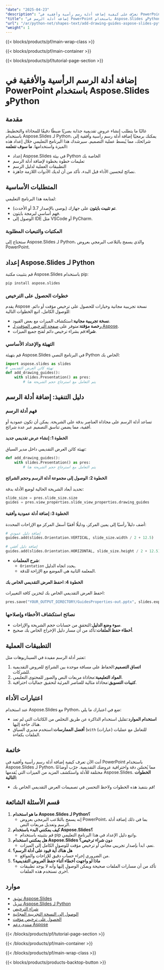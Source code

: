```yaml
---
"date": "2025-04-23"
"description": "تعرّف على كيفية إضافة أدلة رسم رأسية وأفقية في PowerPoint باستخدام Aspose.Slides مع Python. حسّن تصميمات عروضك التقديمية بمحاذاة دقيقة."
"title": "إضافة أدلة الرسم في PowerPoint باستخدام Aspose.Slides وPython - دليل خطوة بخطوة"
"url": "/ar/python-net/shapes-text/add-drawing-guides-aspose-slides-python/"
"weight": 1
---
```


{{< blocks/products/pf/main-wrap-class >}}

{{< blocks/products/pf/main-container >}}

{{< blocks/products/pf/tutorial-page-section >}}
# إضافة أدلة الرسم الرأسية والأفقية في PowerPoint باستخدام Aspose.Slides وPython
## مقدمة
غالبًا ما يتطلب إنشاء عروض تقديمية جذابة بصريًا ضبطًا دقيقًا للمحاذاة والتخطيط. باستخدام Aspose.Slides لـ Python، يمكنك برمجيًا إضافة أدلة رسم رأسية وأفقية إلى شرائحك، مما يُبسط عملية التصميم. سيرشدك هذا البرنامج التعليمي خلال إعداد هذه الميزة واستخدامها.
**ما سوف تتعلمه:**
- إعداد Aspose.Slides في بيئة Python الخاصة بك
- تعليمات خطوة بخطوة لإضافة أدلة الرسم
- التطبيقات العملية لدليل الرسم
- نصائح لتحسين الأداء
قبل البدء، تأكد من أن لديك الأدوات اللازمة جاهزة.
## المتطلبات الأساسية
لمتابعة هذا البرنامج التعليمي:
- **تم تثبيت بايثون** على جهازك (يوصى بالإصدار 3.7 أو الأحدث).
- فهم أساسي لبرمجة بايثون.
- الوصول إلى IDE مثل VSCode أو PyCharm.
### المكتبات والتبعيات المطلوبة
ستحتاج إلى Aspose.Slides لـ Python، والذي يسمح بالتلاعب البرمجي بعروض PowerPoint.
## إعداد Aspose.Slides لـ Python
قم بتثبيت مكتبة Aspose.Slides باستخدام pip:
```bash
pip install aspose.slides
```
### خطوات الحصول على الترخيص
يقدم Aspose نسخة تجريبية مجانية وخيارات للحصول على ترخيص مؤقت أو دائم. للوصول الكامل، اتبع الخطوات التالية:
- **نسخة تجريبية مجانية**:استكشاف الميزات مع بعض القيود.
- **رخصة مؤقتة**:متوفر على [صفحة الترخيص المؤقت لـ Aspose](https://purchase.aspose.com/temporary-license/).
- **شراء**:قم بشراء ترخيص دائم لفتح جميع الميزات.
### التهيئة والإعداد الأساسي
قم بتهيئة Aspose.Slides في البرنامج النصي Python الخاص بك:
```python
import aspose.slides as slides
# تهيئة كائن العرض التقديمي
def add_drawing_guides():
    with slides.Presentation() as pres:
        # يتم التعامل مع استرجاع حجم الشريحة هنا
```
## دليل التنفيذ: إضافة أدلة الرسم
### فهم أدلة الرسم
تساعد أدلة الرسم على محاذاة العناصر بدقة على الشريحة. يمكن أن تكون عمودية أو أفقية، مما يضمن تناسق التصميم عبر عدة شرائح.
#### الخطوة 1: إنشاء عرض تقديمي جديد
تهيئة كائن العرض التقديمي داخل مدير السياق:
```python
def add_drawing_guides():
    with slides.Presentation() as pres:
        # يتم التعامل مع استرجاع حجم الشريحة هنا
```
#### الخطوة 2: الوصول إلى مجموعة أدلة الرسم وحجم الشرائح
تحديد أبعاد الشريحة الحالية لوضع الأدلة بدقة:
```python
slide_size = pres.slide_size.size
guides = pres.view_properties.slide_view_properties.drawing_guides
```
#### الخطوة 3: إضافة أدلة عمودية وأفقية
أضف دليلاً رأسيًا إلى يمين المركز، ودليلًا أفقيًا أسفل المركز مع الإزاحات المحددة:
```python
# إضافة دليل عمودي
guides.add(slides.Orientation.VERTICAL, slide_size.width / 2 + 12.5)

# إضافة دليل أفقي
guides.add(slides.Orientation.HORIZONTAL, slide_size.height / 2 + 12.5)
```
- **شرح المعلمات**: 
  - `Orientation` يحدد اتجاه الدليل.
  - المعلمة الثانية هي الموضع مع الإزاحة للدقة.
#### الخطوة 4: احفظ العرض التقديمي الخاص بك
احفظ العرض التقديمي الخاص بك لتخزين كافة التغييرات:
```python
pres.save("YOUR_OUTPUT_DIRECTORY/GuidesProperties-out.pptx", slides.export.SaveFormat.PPTX)
```
### نصائح استكشاف الأخطاء وإصلاحها
- **سوء وضع الدليل**:التحقق من حسابات حجم الشريحة والإزاحات.
- **أخطاء حفظ الملفات**:تأكد من أن مسار دليل الإخراج الخاص بك صحيح.
## التطبيقات العملية
تعتبر أدلة الرسم مفيدة في السيناريوهات مثل:
1. **اتساق التصميم**:الحفاظ على مسافة موحدة بين الشرائح للعروض التقديمية للشركات.
2. **المواد التعليمية**:محاذاة مربعات النص والصور للمحتوى التعليمي.
3. **كتيبات التسويق**:محاذاة مثالية للعناصر المرئية لتحقيق جماليات احترافية.
## اعتبارات الأداء
عند استخدام Aspose.Slides مع Python، ضع في اعتبارك ما يلي:
- **استخدام الموارد**:تقليل استخدام الذاكرة عن طريق التخلص من الكائنات التي لم تعد هناك حاجة إليها.
- **أفضل الممارسات**:استخدم مديري السياق (`with` (عبارات) للتعامل مع عمليات الملفات بكفاءة.
## خاتمة
أنت الآن تعرف كيفية إضافة أدلة رسم رأسية وأفقية في PowerPoint باستخدام Aspose.Slides لـ Python، مما يُحسّن دقة واحترافية عروضك التقديمية. جرّب أوضاعًا مختلفة للأدلة واستكشف المزيد من الميزات التي يُقدمها Aspose.Slides.
**الخطوات التالية:**
- قم بتنفيذ هذه الخطوات ولاحظ التحسن في تصميمات العرض التقديمي الخاص بك!
## قسم الأسئلة الشائعة
1. **ما هو استخدام Aspose.Slides لـ Python؟**
   - إنه يسمح بالتلاعب البرمجي بعروض PowerPoint، بما في ذلك إضافة أدلة الرسم وتعديل مربعات النص.
2. **كيف يمكنني البدء باستخدام Aspose.Slides؟**
   - قم بتثبيته باستخدام pip واتبع دليل الإعداد في هذا البرنامج التعليمي.
3. **هل يمكنني استخدام Aspose.Slides دون شراء ترخيص؟**
   - نعم، ابدأ بإصدار تجريبي مجاني أو ترخيص مؤقت للوصول الكامل إلى الميزات.
4. **هل هناك أية قيود على أدلة الرسم؟**
   - من الضروري إجراء حساب دقيق للإزاحات والمواقع.
5. **ماذا لو واجهت أخطاء أثناء حفظ العروض التقديمية؟**
   - تأكد من أن مسارات الملفات صحيحة ويمكن الوصول إليها وأنه لا يوجد تطبيقات أخرى تستخدم هذه الملفات.
## موارد
- [توثيق Aspose.Slides](https://reference.aspose.com/slides/python-net/)
- [تنزيل Aspose.Slides لـ Python](https://releases.aspose.com/slides/python-net/)
- [شراء الترخيص](https://purchase.aspose.com/buy)
- [الوصول إلى النسخة التجريبية المجانية](https://releases.aspose.com/slides/python-net/)
- [الحصول على ترخيص مؤقت](https://purchase.aspose.com/temporary-license/)
- [منتدى دعم Aspose](https://forum.aspose.com/c/slides/11)

{{< /blocks/products/pf/tutorial-page-section >}}

{{< /blocks/products/pf/main-container >}}

{{< /blocks/products/pf/main-wrap-class >}}

{{< blocks/products/products-backtop-button >}}